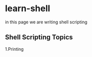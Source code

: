 # learn-shell

in this page we are writing shell scripting

Shell Scripting Topics
----------------------
1.Printing